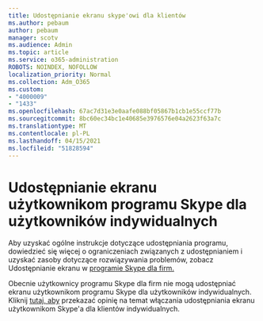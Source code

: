 ```yaml
---
title: Udostępnianie ekranu skype'owi dla klientów
ms.author: pebaum
author: pebaum
manager: scotv
ms.audience: Admin
ms.topic: article
ms.service: o365-administration
ROBOTS: NOINDEX, NOFOLLOW
localization_priority: Normal
ms.collection: Adm_O365
ms.custom:
- "4000009"
- "1433"
ms.openlocfilehash: 67ac7d31e3e0aafe088bf05867b1cb1e55ccf77b
ms.sourcegitcommit: 8bc60ec34bc1e40685e3976576e04a2623f63a7c
ms.translationtype: MT
ms.contentlocale: pl-PL
ms.lasthandoff: 04/15/2021
ms.locfileid: "51828594"
---
```

# <a name="screen-sharing-with-skype-consumer-users"></a>Udostępnianie ekranu użytkownikom programu Skype dla użytkowników indywidualnych

Aby uzyskać ogólne instrukcje dotyczące udostępniania programu, dowiedzieć się więcej o ograniczeniach związanych z udostępnianiem i uzyskać zasoby dotyczące rozwiązywania problemów, zobacz Udostępnianie ekranu w [programie Skype dla firm.](https://support.microsoft.com/office/share-and-present-content-from-skype-meetings-app-skype-for-business-web-app-234b0c06-a88d-4707-904c-4fd6c571fc01)  

Obecnie użytkownicy programu Skype dla firm nie mogą udostępniać ekranu użytkownikom programu Skype dla użytkowników indywidualnych. Kliknij [tutaj, aby](https://www.skypefeedback.com/forums/299913-generally-available/suggestions/12335259-enable-screen-sharing-to-consumer-skype-users) przekazać opinię na temat włączania udostępniania ekranu użytkownikom Skype'a dla klientów indywidualnych. 